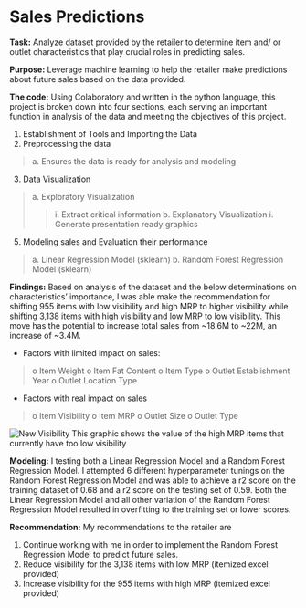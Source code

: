 # Sales Predictions

**Task:** Analyze dataset provided by the retailer to determine item and/ or outlet characteristics that play crucial roles in predicting sales.

**Purpose:** Leverage machine learning to help the retailer make predictions about future sales based on the data provided.

**The code:** Using Colaboratory and written in the python language, this project is broken down into four sections, each serving an important function in analysis of the data and meeting the objectives of this project.
1.	Establishment of Tools and Importing the Data
2.	Preprocessing the data
>  a.	Ensures the data is ready for analysis and modeling
3.	Data Visualization 
>  a.	Exploratory Visualization
>>    i.	Extract critical information
>  b.	Explanatory Visualization
>>    i.	Generate presentation ready graphics
5.	Modeling sales and Evaluation their performance
>  a.	Linear Regression Model (sklearn)
>  b.	Random Forest Regression Model (sklearn)

**Findings:** Based on analysis of the dataset and the below determinations on characteristics’ importance, I was able make the recommendation for shifting 955 items with low visibility and high MRP to higher visibility while shifting 3,138 items with high visibility and low MRP to low visibility. This move has the potential to increase total sales from ~18.6M to ~22M, an increase of ~3.4M.
-	Factors with limited impact on sales:
>  o	 Item Weight
>  o	Item Fat Content
>  o	Item Type
>  o	Outlet Establishment Year
>  o	Outlet Location Type
-	Factors with real impact on sales
>  o	Item Visibility
>  o	Item MRP
>  o	Outlet Size
>  o	Outlet Type

![New Visibility](https://user-images.githubusercontent.com/94806791/150704057-072e8f95-f351-4e78-b673-d98e8aa21b4c.png)
This graphic shows the value of the high MRP items that currently have too low visibility

**Modeling:** I testing both a Linear Regression Model and a Random Forest Regression Model. I attempted 6 different hyperparameter tunings on the Random Forest Regression Model and was able to achieve a r2 score on the training dataset of 0.68 and a r2 score on the testing set of 0.59. Both the Linear Regression Model and all other variation of the Random Forest Regression Model resulted in overfitting to the training set or lower scores.

**Recommendation:** My recommendations to the retailer are
1.	Continue working with me in order to implement the Random Forest Regression Model to predict future sales. 
2.	Reduce visibility for the 3,138 items with low MRP (itemized excel provided)
3.	Increase visibility for the 955 items with high MRP (itemized excel provided)
